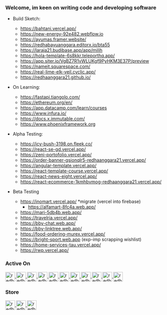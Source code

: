 ### Welcome, im keen on writing code and developing software

- Build Sketch: 
	- https://bahtani.vercel.app/ 
	- https://new-energy-92e482.webflow.io
	- https://ayumas.framer.website/
	- https://redhabayuanggara.editorx.io/bta55
	- https://laraja21.budibase.app/app/milih
	- https://hola-template-6s8kkr.teleporthq.app/
	- https://app.siter.io/VgBZ7R1vWLUKgf9PyHKM3E37P/preview
	- https://nameit.squarespace.com/
	- https://real-lime-elk-veil.cyclic.app/
	- https://redhaanggara21.github.io/

- On Learning:
	- https://fastapi.tiangolo.com/
	- https://ethereum.org/en/
	- https://app.datacamp.com/learn/courses
	- https://www.infura.io/
	- https://docs.x.immutable.com/
   	- https://www.phoenixframework.org

- Alpha Testing:
	- https://icy-bush-3198.on.fleek.co/
	- https://react-se-gd.vercel.app/
	- https://zeni-portofolio.vercel.app/
	- https://order-banner-gsionqlr5-redhaanggara21.vercel.app/
	- https://angular-template.vercel.app/
	- https://react-template-course.vercel.app/
 	- https://react-news-eight.vercel.app/
  	- https://react-ecommerce-1kmhbvmog-redhaanggara21.vercel.app/

- Beta Testing
     - https://inomart.vercel.app/ *migrate (vercel into firebase)
    	- https://alfamart-8fc4a.web.app/
     - https://mari-5db4b.web.app/
     - https://travelria.vercel.app/
     - https://bby-chat.web.app/
     - https://bby-linktree.web.app/
     - https://food-ordering-murex.vercel.app/
     - https://bright-sport.web.app (exp-imp scrapping wishlist)
     - https://home-services-tau.vercel.app/
     - https://rwp.vercel.app/
	
<h3 align="left">Active On</h3>
<p align="left">

  <a href="https://www.linkedin.com/in/redha-bayu-anggara-55a219b9/" target="_blank">
    <img align="center" 
         src="https://user-images.githubusercontent.com/19183619/212618156-f7ebbdb0-4ede-4f40-9f50-8d3752d6e232.png" 
         alt="redha-bayu-anggara" 
         height="30" 
         width="30" />
  </a>
  

  <a href="https://medium.com/@redhabayuanggara" target="_blank">
    <img align="center" 
         src="https://img.icons8.com/color-glass/48/null/medium-logo.png" 
         alt="redha-bayu-anggara" 
         height="30" 
         width="30" />
  </a>
  
 <a href="https://dev.to/redhabayuanggara" target="_blank">
    <img align="center" 
         src="https://img.icons8.com/windows/256/null/dev.png" 
         alt="redha-bayu-anggara" 
         height="30" 
         width="30" />
  </a>
 
  <a href="https://www.instagram.com/redhabayuanggara/" target="_blank">
    <img align="center" 
         src="https://user-images.githubusercontent.com/19183619/212617850-ba0b6613-01ac-41c9-9739-dde185933d9c.png" 
         alt="redha-bayu-anggara" 
         height="30" 
         width="30" />
  </a>
  
  <a href="https://twitter.com/redhaanggara" target="_blank">
    <img align="center" 
         src="https://user-images.githubusercontent.com/19183619/212617531-5d5bbfe1-21f3-4d49-92e0-7123c637873e.png"
         alt="redha-bayu-anggara"
         height="30"
         width="30" />
  </a>
  
  
  <a href="https://www.youtube.com/channel/UChGOfZQd0xqy18pnUrk7cxw" target="_blank">
    <img align="center" 
         src="https://user-images.githubusercontent.com/19183619/212617433-a7020918-0777-4f58-98a3-9a504f70d256.png" 
         alt="redha-bayu-anggara" 
         height="30" 
         width="30" />
  </a>
  
  <a href="https://www.twitch.tv/redhaanggara" target="_blank">
    <img align="center" 
         src="https://user-images.githubusercontent.com/19183619/212617297-248b0035-532e-417e-88f4-e7759a095b16.png" 
         alt="redha-bayu-anggara" 
         height="30" 
         width="30"/>
  </a>
      
  <a href="https://www.facebook.com/redha.anggara" target="_blank">
    <img align="center" 
         src="https://img.icons8.com/color/96/null/facebook-new.png" 
         alt="redha-bayu-anggara" 
         height="30" 
         width="30"/>
  </a>
	
  <a href="https://id.pinterest.com/redhabayuanggara/" target="_blank">
    <img align="center" 
         src="https://img.icons8.com/color/144/null/pinterest--v1.png" 
         alt="redha-bayu-anggara" 
         height="30" 
         width="30"/>
  </a>
	
  <a href="https://www.tiktok.com/@redhabayuanggara" target="_blank">
    <img align="center" 
         src="https://img.icons8.com/ios-filled/100/null/tiktok--v1.png" 
         alt="redha-bayu-anggara" 
         height="30" 
         width="30"/>
  </a>

   <a href="https://redhabayuanggara.hashnode.dev/how-to-test-your-expressjs-and-mongoose-apps-with-jest-and-supertest" target="_blank">
    <img align="center" 
         src="https://w7.pngwing.com/pngs/967/518/png-transparent-hashnode-logo-thumbnail-tech-companies-thumbnail.png" 
         alt="redha-bayu-anggara" 
         height="30" 
         width="30"/>
  </a>

</p>

<h3 align="left">Store</h3>
<p align="left">
	<a href="https://apps.apple.com/bm/developer/redpo-digital/id828821125" target="_blank">
	    <img align="center" 
		 src="https://user-images.githubusercontent.com/19183619/214553968-7a5cb8e6-2c58-40b9-9e08-047e5a0f81dd.png" 
		 alt="redha-bayu-anggara" 
		 height="30" 
		 width="30"/>
	</a>
	<a href="https://play.google.com/store/apps/developer?id=palembang-digital-society" target="_blank">
	    <img align="center" 
		 src="https://user-images.githubusercontent.com/19183619/214553770-2269c0cf-4c00-41a4-a2e0-38f8cbb5ab07.png" 
		 alt="redha-bayu-anggara" 
		 height="30" 
		 width="30"/>
	</a>
	<a href="https://codecanyon.net/user/redhabayuanggara" target="_blank">
	    <img align="center" 
		 src="https://i.ibb.co/6PcBMCv/download-1.png" 
		 alt="redha-bayu-anggara" 
		 height="30" 
		 width="30"/>
	</a>
</p>
